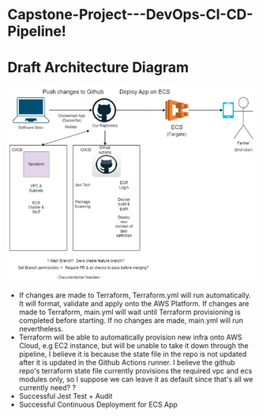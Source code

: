 # Capstone-Project---DevOps-CI-CD-Pipeline!

# Draft Architecture Diagram
![Alt text](Capstone%20Project.jpg)

- If changes are made to Terraform, Terraform.yml will run automatically. It will format, validate and apply onto the AWS Platform. If changes are made to Terraform, main.yml will wait until Terraform provisioning is completed before starting. If no changes are made, main.yml will run nevertheless. 
- Terraform will be able to automatically provision new infra onto AWS Cloud, e.g EC2 instance, but will be unable to take it down through the pipeline, I believe it is because the state file in the repo is not updated after it is updated in the Github Actions runner. I believe the github repo's terraform state file currently provisions the required vpc and ecs modules only, so I suppose we can leave it as default since that's all we currently need? ?
- Successful Jest Test + Audit 
- Successful Continuous Deployment for ECS App